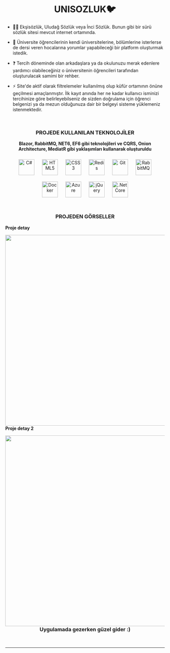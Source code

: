# **<div align="center">UNISOZLUK🐦</div>**  
  

- 😶‍🌫️ Ekşisözlük, Uludağ Sözlük veya İnci Sözlük. Bunun gibi bir sürü sözlük sitesi mevcut internet ortamında.  
  

- 🌱  Üniversite öğrencilerinin kendi üniversitelerine, bölümlerine isterlerse de dersi veren hocalarına yorumlar yapabileceği bir platform oluşturmak istedik.  
  

- ❓ Tercih döneminde olan arkadaşlara ya da okulunuzu merak edenlere yardımcı olabileceğiniz o üniversitenin öğrencileri tarafından oluşturulacak samimi bir rehber.  
  

- ⚡ Site'de aktif olarak filtrelemeler kullanılmış olup küfür ortamının önüne geçilmesi amaçlanmıştır. İlk kayıt anında her ne kadar kullanıcı isminizi tercihinize göre belirleyebilseniz de sizden doğrulama için öğrenci belgenizi ya da mezun olduğunuza dair bir belgeyi sisteme yüklemeniz istenmektedir.  
  

<br/>  

### **<div align="center">PROJEDE KULLANILAN TEKNOLOJİLER</div>**  
  

**<div align="center">Blazor, RabbitMQ, NET6, EF6 gibi teknolojileri ve CQRS, Onion Architecture, MediatR gibi yaklaşımları kullanarak oluşturuldu</div>**  
  

<div align="center">  
<a href="https://docs.microsoft.com/en-us/dotnet/csharp/" target="_blank"><img style="margin: 10px" src="https://profilinator.rishav.dev/skills-assets/csharp-original.svg" alt="C#" height="50" /></a>  
<a href="https://en.wikipedia.org/wiki/HTML5" target="_blank"><img style="margin: 10px" src="https://profilinator.rishav.dev/skills-assets/html5-original-wordmark.svg" alt="HTML5" height="50" /></a>  
<a href="https://www.w3schools.com/css/" target="_blank"><img style="margin: 10px" src="https://profilinator.rishav.dev/skills-assets/css3-original-wordmark.svg" alt="CSS3" height="50" /></a>  
<a href="https://redis.io/" target="_blank"><img style="margin: 10px" src="https://profilinator.rishav.dev/skills-assets/redis-original-wordmark.svg" alt="Redis" height="50" /></a>  
<a href="https://github.com/" target="_blank"><img style="margin: 10px" src="https://profilinator.rishav.dev/skills-assets/git-scm-icon.svg" alt="Git" height="50" /></a>  
<a href="https://www.rabbitmq.com/" target="_blank"><img style="margin: 10px" src="https://profilinator.rishav.dev/skills-assets/rabbitmq-icon.svg" alt="RabbitMQ" height="50" /></a>  
<a href="https://www.docker.com/" target="_blank"><img style="margin: 10px" src="https://profilinator.rishav.dev/skills-assets/docker-original-wordmark.svg" alt="Docker" height="50" /></a>  
<a href="https://azure.microsoft.com/en-in/" target="_blank"><img style="margin: 10px" src="https://profilinator.rishav.dev/skills-assets/microsoft_azure-icon.svg" alt="Azure" height="50" /></a>  
<a href="https://jquery.com/" target="_blank"><img style="margin: 10px" src="https://profilinator.rishav.dev/skills-assets/jquery.png" alt="jQuery" height="50" /></a>  
<a href="https://dotnet.microsoft.com/download" target="_blank"><img style="margin: 10px" src="https://profilinator.rishav.dev/skills-assets/dotnetcore.png" alt=".Net Core" height="50" /></a>  

</div>  

<br/>  

### **<div align="center">PROJEDEN GÖRSELLER</div>**  
  <div style="flex-direction:column">
<div>
 <p><b>Proje detay</b></p>
  

<img src="https://i.pinimg.com/originals/3b/8a/d2/3b8ad2c7b1be2caf24321c852103598a.jpg" align="left" height="600" width="" />  
  </div>
<div>
 <p><b>Proje detay 2</b></p>  
  

<img src="https://techbeasts.com/wp-content/uploads/2016/12/maxresdefault.jpg" align="left" height="600" width="" />  
  </div>
</div>
<br/>  

### **<div align="center">Uygulamada gezerken güzel gider :)</div>**  
  


<br />

----
